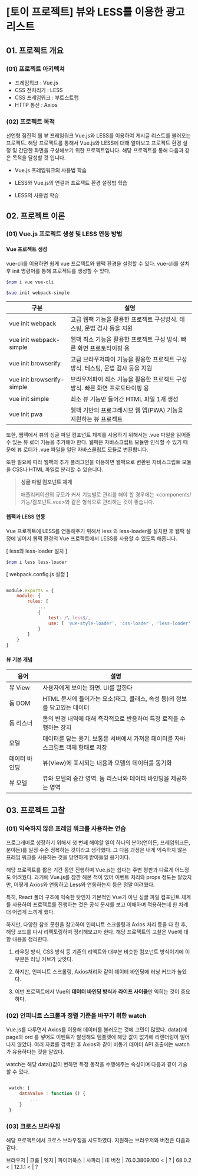 # [토이 프로젝트] 뷰와 LESS를 이용한 광고 리스트

## 01. 프로젝트 개요

### (01) 프로젝트 아키텍쳐

- 프레임워크 : Vue.js
- CSS 전처리기 : LESS
- CSS 프레임워크 : 부트스트랩
- HTTP 통신 : Axios

### (02) 프로젝트 목적 

선언형 점진적 웹 뷰 프레임워크 Vue.js와 LESS를 이용하여 게시글 리스트를 불러오는 프로젝트. 해당 프로젝트를 통해서 Vue.js와 LESS에 대해 알아보고 프로젝트 환경 설정 및 간단한 화면을 구성해보기 위한 프로젝트입니다. 해당 프로젝트를 통해 다음과 같은 목적을 달성할 것 입니다.

- Vue.js 프레임워크의 사용법 학습

- LESS와 Vue.js의 연결과 프로젝트 환경 설정법 학습

- LESS의 사용법 학습

## 02. 프로젝트 이론

### (01) Vue.js 프로젝트 생성 및 LESS 연동 방법

#### Vue 프로젝트 생성

vue-cli를 이용하면 쉽게 vue 프로젝트와 웹팩 환경을 설정할 수 있다. vue-cli를 설치 후 init 명령어를 통해 프로젝트를 생성할 수 있다.

```bash
$npm i vue vue-cli

$vue init webpack-simple
```

구분                        | 설명
---------------------------| --------------------------------------------------------------------
vue init webpack           | 고급 웹팩 기능을 활용한 프로젝트 구성방식. 테스팅, 문법 검사 등을 지원
vue init webpack-simple    | 웹팩 최소 기능을 활용한 프로젝트 구성 방식. 빠른 화면 프로토타이핑 용
vue init browserify        | 고급 브라우저파이 기능을 활용한 프로젝트 구성 방식. 테스팅, 문법 검사 등을 지원
vue init browserify-simple | 브라우저파이 최소 기능을 활용한 프로젝트 구성 방식. 빠른 화면 프로토타이핑 용
vue init simple            | 최소 뷰 기능만 들어간 HTML 파일 1개 생성 
vue init pwa               | 웹팩 기반의 프로그레시브 웹 앱(PWA) 기능을 지원하는 뷰 프로젝트

또한, 웹팩에서 뷰의 싱글 파일 컴포넌트 체계를 사용하기 위해서는 .vue 파일을 읽어줄 수 있는 뷰 로더 기능을 추가해야 한다. 웹팩은 자바스크립트 모듈만 인식할 수 있기 때문에 뷰 로더가 .vue 파일을 일단 자바스클립트 모듈로 변환합니다.

또한 필요에 따라 웹팩의 추가 플러그인을 이용하면 웹팩으로 변환된 자바스크립트 모듈을 CSS나 HTML 파일로 분리할 수 있습니다.

> **싱글 파일 컴포넌트 체계**
>
> 애플리케이션의 규모가 커서 기능별로 관리를 해야 할 경우에는 <components/기능/컴포넌트.vue>와 같은 형식으로 관리하는 것이 좋습니다.

#### 웹팩과 LESS 연동

Vue 프로젝트에 LESS를 연동해주기 위해서 less 와 less-loader를 설치한 후 웹팩 설정에 넣어서 웹팩 환경의 Vue 프로젝트에서 LESS를 사용할 수 있도록 해줍니다.

[ less와 less-loader 설치 ]

```bash
$npm i less less-loader
```

[ webpack.config.js 설정 ]

```javascript

module.exports = {
    module: {
		rules: [
            ...
            {
                test: /\.less$/,
				use: [ 'vue-style-loader', 'css-loader', 'less-loader' ]
            }
        ]
    }
}

```

#### 뷰 기본 개념

용어              | 설명 
---------------- | -----------------------------------------------------------------------------
뷰 View | 사용자에게 보이는 화면. UI를 말한다
돔 DOM | HTML 문서에 들어가는 요소(태그, 클래스, 속성 등)의 정보를 담고있는 데이터
돔 리스너 | 돔의 변경 내역에 대해 즉각적으로 반응하여 특정 로직을 수행하는 장치
모델 | 데이터를 담는 용기. 보통은 서버에서 가져온 데이터를 자바스크립트 객체 형태로 저장
데이터 바인딩 | 뷰(View)에 표시되는 내용과 모델의 데이터를 동기화
뷰 모델 | 뷰와 모델의 중간 영역. 돔 리스너와 데이터 바인딩을 제공하는 영역

## 03. 프로젝트 고찰

### (01) 익숙하지 않은 프레임 워크를 사용하는 연습

  프로그래머로 성장하기 위해서 첫 번째 해야할 일이 하나의 분야(언어든, 프레임워크든, 분야든)를 일정 수준 정복하는 것이라고 생각했다. 그 다음 과정은 내게 익숙하지 않은 프레임 워크를 사용하는 것을 당연하게 받아들일 용기이다.

  해당 프로젝트를 짧은 기간 동안 진행하며 Vue.js는 쉽다는 주변 평판과 다르게 어느정도 어려웠다. 과거에 Vue.js를 잠깐 해본 적이 있어 이벤트 처리와 props 정도는 알았지만, 어떻게 Axios와 연동하고 Less와 연동하는지 등은 정말 어려웠다.

  특히, React 폴더 구조에 익숙한 탓인지 기본적인 Vue가 아닌 싱글 파일 컴포넌트 체계를 사용하여 프로젝트를 진행하는 것은 공식 문서를 보고 이해하며 적용하는데 한 차례 더 어렵게 느끼게 했다.

  하지만, 다양한 참조 문헌을 참고하여 인피니트 스크롤링과 Axios 처리 등을 다 한 후, 해당 코드를 다시 리팩토링하며 정리해보고자 한다. 해당 프로젝트의 고찰은 Vue에 대항 내용을 정리한다.  

  01. 라우팅 방식, CSS 방식 등 기존의 리액트와 대부분 비슷한 컴포넌트 방식이기에 이 부분은 러닝 커브가 낮앗다.

  02. 하지만, 인피니트 스크롤링, Axios처리와 같이 데이터 바인딩에 러닝 커브가 높았다.

  03. 이번 프로젝트에서 Vue의 **데이터 바인딩 방식**과 **라이프 사이클**만 익히는 것이 중요하다.

### (02) 인피니트 스크롤과 정렬 기준을 바꾸기 위한 watch

 Vue.js를 다루면서 Axios를 이용해 데이터를 불러오는 것에 고민이 많았다. data()에 page와 ord 를 넣어도 이벤트가 발생해도 템플렛에 해당 값이 없기에 리렌더링이 일어나지 않았다. 여러 자료를 검색한 후 Axios와 같이 비동기 데이터 API 호출에는 watch가 유용하다는 것을 알았다.

 watch는 해당 data()값이 변하면 특정 동작을 수행해주는 속성이며 다음과 같이 기술할 수 있다.

```javascript

 watch: {
     dataValue : function () {
         ...
     }
 }

 ```

 ### (03) 크로스 브라우징

 해당 프로젝트에서 크로스 브라우징을 시도하였다. 지원하는 브라우저와 버전은 다음과 같다.

 브라우저 | 크롬 | 엣지 | 파이어폭스 | 사파리 | IE
 버전 | 76.0.3809.100 < | ? | 68.0.2 < | 12.1.1 < | ?